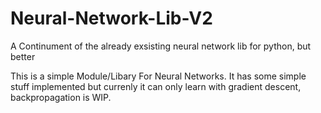 # Neural-Network-Lib-V2
A Continument of the already exsisting neural network lib for python, but better

This is a simple Module/Libary For Neural Networks.
It has some simple stuff implemented but currenly it can only learn with gradient descent, backpropagation is WIP.
